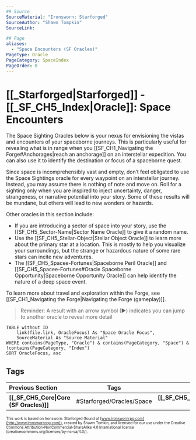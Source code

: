 ```yaml
---
## Source
SourceMaterial: "Ironsworn: Starforged"
SourceAuthor: "Shawn Tompkin"
SourceLink: 

## Page
aliases:
  - "Space Encounters (SF Oracles)"
PageType: Oracle
PageCategory: SpaceIndex
PageOrder: 0
---
```

# [[_Starforged|Starforged]] - [[_SF_CH5_Index|Oracle]]: Space Encounters
The Space Sighting Oracles below is your nexus for envisioning the vistas and encounters of your spaceborne journeys. This is particularly useful for revealing what is in range when you [[SF_CH1_Navigating the Forge#Anchorages|reach an anchorage]] on an interstellar expedition. You can also use it to identify the destination or focus of a spaceborne quest.

Since space is incomprehensibly vast and empty, don’t feel obligated to use the Space Sightings oracle for every waypoint on an interstellar journey. Instead, you may assume there is nothing of note and move on. Roll for a sighting only when you are inspired to inject uncertainty, danger, strangeness, or narrative potential into your story. Some of these results will be mundane, but others will lead to new wonders or hazards.

Other oracles in this section include: 
- If you are introducing a sector of space into your story, use the [[SF_CH5_Sector-Name|Sector Name Oracle]] to give it a random name.
- Use the [[SF_CH5_Stellar-Object|Stellar Object Oracle]] to learn more about the primary star at a location. This is mostly to help you visualize your surroundings, but the strange or hazardous nature of some rare stars can incite new adventures.
- The [[SF_CH5_Spacee-Fortunes|Spaceborne Peril Oracle]] and [[SF_CH5_Spacee-Fortunes#Oracle Spaceborne Opportunity|Spaceborne Opportunity Oracle]] can help identify the nature of a deep space event.

To learn more about travel and exploration within the Forge, see [[SF_CH1_Navigating the Forge|Navigating the Forge (gameplay)]]. 

> Reminder: A result with an arrow symbol (▶) indicates you can jump to another oracle to reveal more detail

```dataview
TABLE without ID
	link(file.link, OracleFocus) As "Space Oracle Focus",
	SourceMaterial As "Source Material"
WHERE contains(PageType, "Oracle") & contains(PageCategory, "Space") & !contains(PageCategory, "Index")
SORT OracleFocus, asc
```

## Tags
| Previous Section | Tags | Next Section | 
|:--- |:---:| ---:|
| **[[_SF_CH5_Core\|Core (SF Oracles)]]** | #Starforged/Oracles/Space | **[[_SF_CH5_Planets\|Planet (SF Oracles)]]** |

<font size=-2>This work is based on Ironsworn: Starforged (found at [www.ironswornrpg.com](http://www.ironswornrpg.com)), created by Shawn Tomkin, and licensed for our use under the Creative Commons Attribution-NonCommercial-ShareAlike 4.0 International license  (creativecommons.org/licenses/by-nc-sa/4.0/).</font>